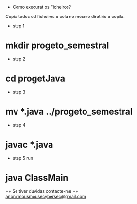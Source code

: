 * Como execurat os Ficheiros?

Copia todos od ficheiros e cola no mesmo diretirio e copila.
* step 1
# mkdir progeto_semestral
* step 2
# cd progetJava
* step 3
# mv *.java ../progeto_semestral
* step 4
# javac *.java
* step 5 run
# java ClassMain

++
Se tiver duvidas contacte-me ++
anonymousmousecybersec@gmail.com
